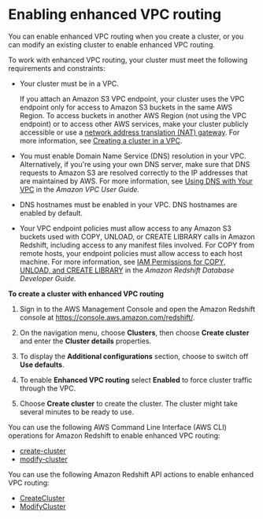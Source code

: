 # Enabling enhanced VPC routing<a name="enhanced-vpc-enabling-cluster"></a>

You can enable enhanced VPC routing when you create a cluster, or you can modify an existing cluster to enable enhanced VPC routing\.

To work with enhanced VPC routing, your cluster must meet the following requirements and constraints:
+ Your cluster must be in a VPC\. 

  If you attach an Amazon S3 VPC endpoint, your cluster uses the VPC endpoint only for access to Amazon S3 buckets in the same AWS Region\. To access buckets in another AWS Region \(not using the VPC endpoint\) or to access other AWS services, make your cluster publicly accessible or use a [network address translation \(NAT\) gateway](https://docs.aws.amazon.com/vpc/latest/userguide/vpc-nat-gateway.html)\. For more information, see [Creating a cluster in a VPC](getting-started-cluster-in-vpc.md)\.
+ You must enable Domain Name Service \(DNS\) resolution in your VPC\. Alternatively, if you're using your own DNS server, make sure that DNS requests to Amazon S3 are resolved correctly to the IP addresses that are maintained by AWS\. For more information, see [Using DNS with Your VPC](https://docs.aws.amazon.com/vpc/latest/userguide/vpc-dns.html) in the *Amazon VPC User Guide\.*
+ DNS hostnames must be enabled in your VPC\. DNS hostnames are enabled by default\.
+ Your VPC endpoint policies must allow access to any Amazon S3 buckets used with COPY, UNLOAD, or CREATE LIBRARY calls in Amazon Redshift, including access to any manifest files involved\. For COPY from remote hosts, your endpoint policies must allow access to each host machine\. For more information, see [IAM Permissions for COPY, UNLOAD, and CREATE LIBRARY](https://docs.aws.amazon.com/redshift/latest/dg/copy-usage_notes-access-permissions.html#copy-usage_notes-iam-permissions) in the *Amazon Redshift Database Developer Guide\.*

**To create a cluster with enhanced VPC routing**

1. Sign in to the AWS Management Console and open the Amazon Redshift console at [https://console\.aws\.amazon\.com/redshift/](https://console.aws.amazon.com/redshift/)\.

1. On the navigation menu, choose **Clusters**, then choose **Create cluster** and enter the **Cluster details** properties\. 

1. To display the **Additional configurations** section, choose to switch off **Use defaults**\. 

1. To enable **Enhanced VPC routing** select **Enabled** to force cluster traffic through the VPC\. 

1. Choose **Create cluster** to create the cluster\. The cluster might take several minutes to be ready to use\.

You can use the following AWS Command Line Interface \(AWS CLI\) operations for Amazon Redshift to enable enhanced VPC routing:
+ [create\-cluster ](https://docs.aws.amazon.com/cli/latest/reference/redshift/create-cluster.html)
+ [modify\-cluster](https://docs.aws.amazon.com/cli/latest/reference/redshift/modify-cluster.html)

 You can use the following Amazon Redshift API actions to enable enhanced VPC routing:
+ [CreateCluster](https://docs.aws.amazon.com/redshift/latest/APIReference/API_CreateCluster.html)
+ [ModifyCluster](https://docs.aws.amazon.com/redshift/latest/APIReference/API_ModifyCluster.html)